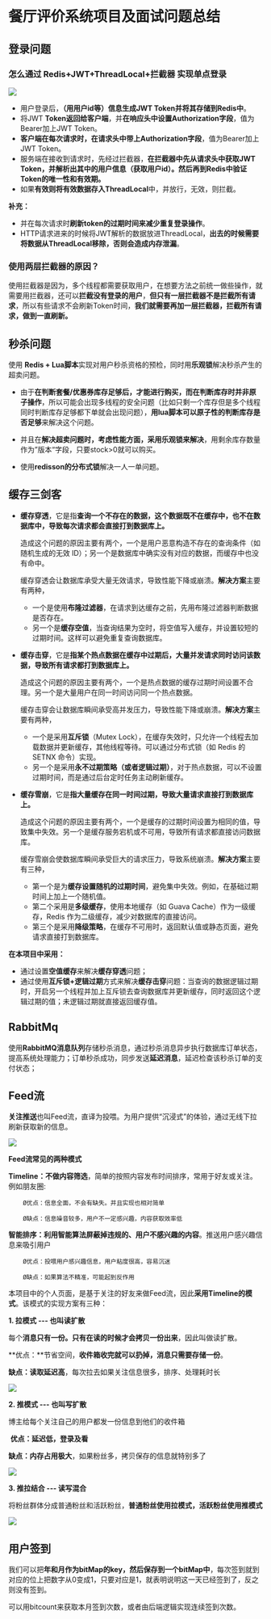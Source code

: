 # 餐厅评价系统项目及面试问题总结

[项目地址]: https://github.com/gjyyyy/dianping	"餐厅评价系统"



## 登录问题

### 怎么通过  Redis+JWT+ThreadLocal+拦截器  实现单点登录

![](D:\实习\hmdp\images\login.png)

- 用户登录后，**（用用户id等）信息生成JWT Token并将其存储到Redis中**。
- 将JWT **Token返回给客户端**，并**在响应头中设置Authorization字段**，值为Bearer加上JWT Token。
- **客户端在每次请求时，在请求头中带上Authorization字段**，值为Bearer加上JWT Token。
- 服务端在接收到请求时，先经过拦截器，**在拦截器中先从请求头中获取JWT Token，并解析出其中的用户信息（获取用户id）。然后再到Redis中验证Token的唯一性和有效期。**
- 如果**有效则将有效数据存入ThreadLocal**中，并放行，无效，则拦截。

**补充：**

- 并在每次请求时**刷新token的过期时间来减少重复登录操作**。
- HTTP请求进来的时候将JWT解析的数据放进ThreadLocal，**出去的时候需要将数据从ThreadLocal移除，否则会造成内存泄漏**。

### **使用两层拦截器的原因？**

使用拦截器是因为，多个线程都需要获取用户，在想要方法之前统一做些操作，就需要用拦截器，还可以**拦截没有登录的用户**，**但只有一层拦截器不是拦截所有请求**，所以有些请求不会刷新Token时间，**我们就需要再加一层拦截器，拦截所有请求，做到一直刷新。**



## 秒杀问题

使用 **Redis + Lua脚本**实现对用户秒杀资格的预检，同时用**乐观锁**解决秒杀产生的超卖问题。

- 由于**在判断套餐/优惠券库存足够后，才能进行购买，而在判断库存时并非原子操作**，所以可能会出现多线程的安全问题（比如只剩一个库存但是多个线程同时判断库存足够都下单就会出现问题），**用lua脚本可以原子性的判断库存是否足够**来解决这个问题。
- 并且在**解决超卖问题时，考虑性能方面，采用乐观锁来解决**，用剩余库存数量作为”版本“字段，只要stock>0就可以购买。

- 使用**redisson的分布式锁**解决一人一单问题。

## 缓存三剑客

- **缓存穿透**，它是指**查询一个不存在的数据，这个数据既不在缓存中，也不在数据库中，导致每次请求都会直接打到数据库上。**

  造成这个问题的原因主要有两个，一个是用户恶意构造不存在的查询条件（如随机生成的无效 ID）；另一个是数据库中确实没有对应的数据，而缓存中也没有命中。

  缓存穿透会让数据库承受大量无效请求，导致性能下降或崩溃。**解决方案**主要有两种，

  - 一个是使用**布隆过滤器**，在请求到达缓存之前，先用布隆过滤器判断数据是否存在。
  - 另一个是**缓存空值**，当查询结果为空时，将空值写入缓存，并设置较短的过期时间。这样可以避免重复查询数据库。

- **缓存击穿**，它是**指某个热点数据在缓存中过期后，大量并发请求同时访问该数据，导致所有请求都打到数据库上。**

  造成这个问题的原因主要有两个，一个是热点数据的缓存过期时间设置不合理。另一个是大量用户在同一时间访问同一个热点数据。

  缓存击穿会让数据库瞬间承受高并发压力，导致性能下降或崩溃。**解决方案**主要有两种，

  - 一个是采用**互斥锁**（Mutex Lock），在缓存失效时，只允许一个线程去加载数据并更新缓存，其他线程等待。可以通过分布式锁（如 Redis 的 SETNX 命令）实现。
  - 另一个是采用**永不过期策略（或者逻辑过期）**，对于热点数据，可以不设置过期时间，而是通过后台定时任务主动刷新缓存。

- **缓存雪崩**，它是**指大量缓存在同一时间过期，导致大量请求直接打到数据库上。**

  造成这个问题的原因主要有两个，一个是缓存的过期时间设置为相同的值，导致集中失效。另一个是缓存服务宕机或不可用，导致所有请求都直接访问数据库。

  缓存雪崩会使数据库瞬间承受巨大的请求压力，导致系统崩溃。**解决方案**主要有三种，

  - 第一个是为**缓存设置随机的过期时间**，避免集中失效。例如，在基础过期时间上加上一个随机值。
  - 第二个采用是**多级缓存**，使用本地缓存（如 Guava Cache）作为一级缓存，Redis 作为二级缓存，减少对数据库的直接访问。
  - 第三个是采用**降级策略**，在缓存不可用时，返回默认值或静态页面，避免请求直接打到数据库。

**在本项目中采用：**

- 通过设置**空值缓存**来解决**缓存穿透**问题；
- 通过使用**互斥锁+逻辑过期**方式来解决**缓存击穿**问题：当查询的数据逻辑过期时，开启另一个线程并加上互斥锁去查询数据库并更新缓存，同时返回这个逻辑过期的值；未逻辑过期就直接返回缓存值。

## RabbitMq

使用**RabbitMQ消息队列**存储秒杀消息，通过秒杀消息异步执行数据库订单状态，提高系统处理能力；订单秒杀成功，同步发送**延迟消息**，延迟检查该秒杀订单的支付状态；

## Feed流

**关注推送**也叫Feed流，直译为投喂。为用户提供“沉浸式”的体验，通过无线下拉刷新获取新的信息。

![](D:\实习\hmdp\images\Feed-introduction.png)

**Feed流常见的两种模式**

**Timeline：不做内容筛选**，简单的按照内容发布时间排序，常用于好友或关注。例如朋友圈:  

        Ø优点：信息全面，不会有缺失。并且实现也相对简单
    
        Ø缺点：信息噪音较多，用户不一定感兴趣，内容获取效率低

**智能排序：利用智能算法屏蔽掉违规的、用户不感兴趣的内容**。推送用户感兴趣信息来吸引用户

        Ø优点：投喂用户感兴趣信息，用户粘度很高，容易沉迷
    
        Ø缺点：如果算法不精准，可能起到反作用


 本项目中的个人页面，是基于关注的好友来做Feed流，因此**采用Timeline的模式**。该模式的实现方案有三种：

**1. 拉模式 --- 也叫读扩散**

每个**消息只有一份。只有在读的时候才会拷贝一份出来**，因此叫做读扩散。

​    **优点：**节省空间，**收件箱收完就可以扔掉，消息只需要存储一份**。

​    **缺点：读取延迟高**，每次拉去如果关注信息很多，排序、处理耗时长

![](D:\实习\hmdp\images\Timelin-pull.png)

**2. 推模式 --- 也叫写扩散**

博主给每个关注自己的用户都发一份信息到他们的收件箱

​    **优点：延迟低，登录及看**

​    **缺点：内存占用极大**，如果粉丝多，拷贝保存的信息就特别多了

![](D:\实习\hmdp\images\Timeline-push.png)

**3. 推拉结合 --- 读写混合**

将粉丝群体分成普通粉丝和活跃粉丝，**普通粉丝使用拉模式，活跃粉丝使用推模式**

![](D:\实习\hmdp\images\Timeline-push-and-pull.png)

## 用户签到

我们可以把**年和月作为bitMap的key，然后保存到一个bitMap中**，每次签到就到对应的位上把数字从0变成1，只要对应是1，就表明说明这一天已经签到了，反之则没有签到。

可以用bitcount来获取本月签到次数，或者由后端逻辑实现连续签到次数。